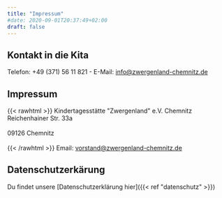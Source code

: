 ```yaml
---
title: "Impressum"
#date: 2020-09-01T20:37:49+02:00
draft: false
---
```


## Kontakt in die Kita

Telefon: +49 (371) 56 11 821 - E-Mail: [info@zwergenland-chemnitz.de](info@zwergenland-chemnitz.de)

## Impressum

{{< rawhtml >}}
Kindertagesstätte "Zwergenland" e.V. Chemnitz </br>
Reichenhainer Str. 33a </br></br>
09126 Chemnitz </br></br>
{{< /rawhtml >}}
Email: [vorstand@zwergenland-chemnitz.de](vorstand@zwergenland-chemnitz.de)

## Datenschutzerkärung

Du findet unsere [Datenschutzerklärung hier]({{< ref "datenschutz" >}})

